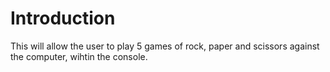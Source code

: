 # Introduction
This will allow the user to play 5 games of rock, paper and scissors against the computer, wihtin the console.
